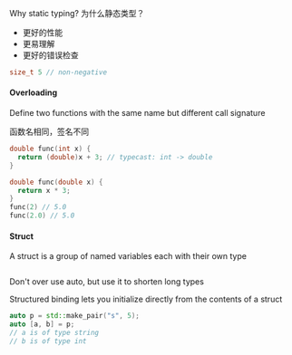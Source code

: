Why static typing? 为什么静态类型？

* 更好的性能
* 更易理解
* 更好的错误检查

```c++
size_t 5 // non-negative
```



#### Overloading

Define two functions with the same name but different call signature

函数名相同，签名不同

```c++
double func(int x) {
  return (double)x + 3;	// typecast: int -> double
}

double func(double x) {
  return x * 3;
}
func(2) // 5.0
func(2.0) // 5.0
```



#### Struct

A struct is a group of named variables each with their own type

```c++

```



Don't over use auto, but use it to shorten long types



Structured binding lets you initialize directly from the contents of a struct

```c++
auto p = std::make_pair("s", 5);
auto [a, b] = p;
// a is of type string
// b is of type int


```



```c++

```



```c++

```



```c++

```



```c++

```

